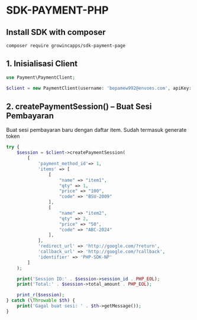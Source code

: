 # SDK-PAYMENT-PHP

## Install SDK with composer
```
composer require growincapps/sdk-payment-page
```

## 1. Inisialisasi Client

```php
use Payment\PaymentClient;

$client = new PaymentClient(username: 'bepamew992@envoes.com', apiKey:'@Password123');
```

## 2. createPaymentSession() – Buat Sesi Pembayaran

Buat sesi pembayaran baru dengan daftar item. Sudah termasuk generate token

```php
try {
    $session = $client->createPaymentSession(
        [
            'payment_method_id'=> 1,
            'items' => [
                [
                    "name" => "item1",
                    "qty" => 1, 
                    "price" => "100",
                    "code" => "BSU-2009"
                ],
                [
                    "name" => "item2", 
                    "qty" => 2, 
                    "price" => "50", 
                    "code" => "ABC-2024"
                ],
            ],
            'redirect_url' => 'http://google.com/?return',
            'callback_url' => 'http://google.com/?callback',
            'identifier' => 'PHP-SDK-NP'
        ]
    );

    print('Session ID:' . $session->session_id . PHP_EOL);
    print('Total:' . $session->total_amount . PHP_EOL);

    print_r($session);
} catch (\Throwable $th) {
    print('Gagal buat sesi: ' . $th->getMessage());
}
```